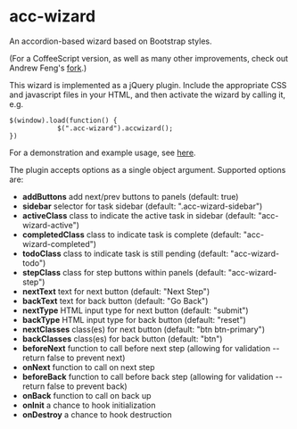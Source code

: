 acc-wizard
==========

An accordion-based wizard based on Bootstrap styles.

(For a CoffeeScript version, as well as many other improvements, check out Andrew Feng's [fork](https://github.com/mingliangfeng/acc-wizard).)

This wizard is implemented as a jQuery plugin. Include the appropriate CSS and javascript files in your HTML, and then activate the wizard by calling it, e.g.

    $(window).load(function() {
                $(".acc-wizard").accwizard();
    })

For a demonstration and example usage, see [here](http://sathomas.me/acc-wizard/).

The plugin accepts options as a single object argument. Supported options are:

* **addButtons** add next/prev buttons to panels (default: true)
* **sidebar** selector for task sidebar (default: ".acc-wizard-sidebar")
* **activeClass** class to indicate the active task in sidebar (default: "acc-wizard-active")
* **completedClass** class to indicate task is complete (default: "acc-wizard-completed")
* **todoClass** class to indicate task is still pending (default: "acc-wizard-todo")
* **stepClass** class for step buttons within panels (default: "acc-wizard-step")
* **nextText** text for next button (default: "Next Step")
* **backText** text for back button (default: "Go Back")
* **nextType** HTML input type for next button (default: "submit")
* **backType** HTML input type for back button (default: "reset")
* **nextClasses** class(es) for next button (default: "btn btn-primary")
* **backClasses** class(es) for back button (default: "btn")
* **beforeNext** function to call before next step (allowing for validation -- return false to prevent next)
* **onNext** function to call on next step
* **beforeBack** function to call before back step (allowing for validation -- return false to prevent back)
* **onBack** function to call on back up
* **onInit** a chance to hook initialization
* **onDestroy** a chance to hook destruction
